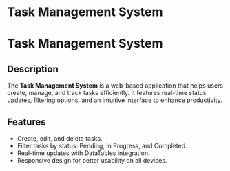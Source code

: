# Task Management System 
# Task Management System

## Description
The **Task Management System** is a web-based application that helps users create, manage, and track tasks efficiently. It features real-time status updates, filtering options, and an intuitive interface to enhance productivity.

## Features
- Create, edit, and delete tasks.
- Filter tasks by status: Pending, In Progress, and Completed.
- Real-time updates with DataTables integration.
- Responsive design for better usability on all devices.


